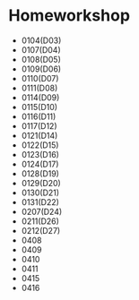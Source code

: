 # Homeworkshop

- 0104(D03)
- 0107(D04)
- 0108(D05)
- 0109(D06)
- 0110(D07)
- 0111(D08)
- 0114(D09)
- 0115(D10)
- 0116(D11)
- 0117(D12)
- 0121(D14)
- 0122(D15)
- 0123(D16)
- 0124(D17)
- 0128(D19)
- 0129(D20)
- 0130(D21)
- 0131(D22)
- 0207(D24)
- 0211(D26)
- 0212(D27)
- 0408
- 0409
- 0410
- 0411
- 0415
- 0416